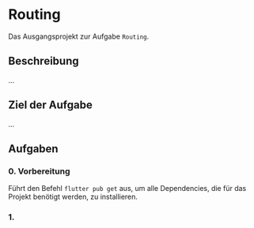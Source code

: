 # Routing

Das Ausgangsprojekt zur Aufgabe `Routing`.

## Beschreibung

...

## Ziel der Aufgabe

...

## Aufgaben

### 0. Vorbereitung

Führt den Befehl `flutter pub get` aus, um alle Dependencies, die für das Projekt benötigt werden, zu installieren.

### 1.